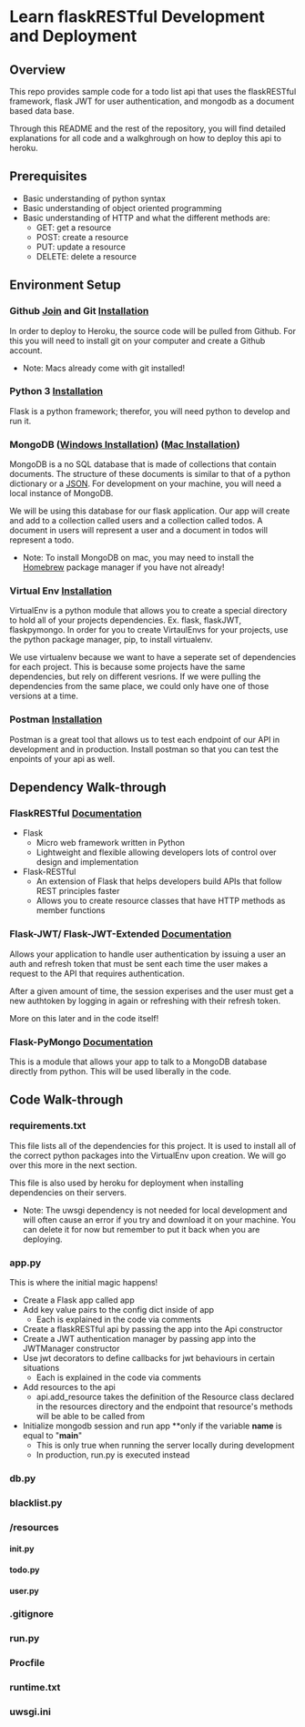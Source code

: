 # Learn flaskRESTful Development and Deployment

## Overview

This repo provides sample code for a todo list api that uses the flaskRESTful framework, flask JWT for user authentication, and mongodb as a document based data base.

Through this README and the rest of the repository, you will find detailed explanations for all code and a walkghrough on how to deploy this api to heroku.

## Prerequisites

- Basic understanding of python syntax
- Basic understanding of object oriented programming
- Basic understanding of HTTP and what the different methods are:
  - GET: get a resource
  - POST: create a resource
  - PUT: update a resource
  - DELETE: delete a resource

## Environment Setup

### Github [Join](https://github.com/join) and Git [Installation](https://git-scm.com/downloads)

In order to deploy to Heroku, the source code will be pulled from Github. For this you will need to install git on your computer and create a Github account.

- Note: Macs already come with git installed!

### Python 3 [Installation](https://realpython.com/installing-python/)

Flask is a python framework; therefor, you will need python to develop and run it.

### MongoDB ([Windows Installation](https://docs.mongodb.com/manual/tutorial/install-mongodb-on-windows/)) ([Mac Installation](https://docs.mongodb.com/manual/tutorial/install-mongodb-on-os-x/))

MongoDB is a no SQL database that is made of collections that contain documents. The structure of these documents is similar to that of a python dictionary or a [JSON](https://www.w3schools.com/js/js_json_intro.asp). For development on your machine, you will need a local instance of MongoDB.

We will be using this database for our flask application. Our app will create and add to a collection called users and a collection called todos. A document in users will represent a user and a document in todos will represent a todo.

- Note: To install MongoDB on mac, you may need to install the [Homebrew](https://brew.sh/) package manager if you have not already!

### Virtual Env [Installation](https://virtualenv.pypa.io/en/latest/installation/)

VirtualEnv is a python module that allows you to create a special directory to hold all of your projects dependencies. Ex. flask, flaskJWT, flaskpymongo. In order for you to create VirtaulEnvs for your projects, use the python package manager, pip, to install virtualenv.

We use virtualenv because we want to have a seperate set of dependencies for each project. This is because some projects have the same dependencies, but rely on different vesrions. If we were pulling the dependencies from the same place, we could only have one of those versions at a time.

### Postman [Installation](https://www.getpostman.com/downloads/)

Postman is a great tool that allows us to test each endpoint of our API in development and in production. Install postman so that you can test the enpoints of your api as well.

## Dependency Walk-through

### FlaskRESTful [Documentation](https://flask-restful.readthedocs.io/en/latest/)

- Flask
  - Micro web framework written in Python
  - Lightweight and flexible allowing developers lots of control over design and implementation
- Flask-RESTful
  - An extension of Flask that helps developers build APIs that follow REST principles faster
  - Allows you to create resource classes that have HTTP methods as member functions

### Flask-JWT/ Flask-JWT-Extended [Documentation](https://flask-jwt-extended.readthedocs.io/en/stable/)

Allows your application to handle user authentication by issuing a user an auth and refresh token that must be sent each time the user makes a request to the API that requires authentication.

After a given amount of time, the session experises and the user must get a new authtoken by logging in again or refreshing with their refresh token.

More on this later and in the code itself!

### Flask-PyMongo [Documentation](https://flask-pymongo.readthedocs.io/en/latest/)

This is a module that allows your app to talk to a MongoDB database directly from python. This will be used liberally in the code.

## Code Walk-through

### requirements.txt

This file lists all of the dependencies for this project. It is used to install all of the correct python packages into the VirtualEnv upon creation. We will go over this more in the next section.

This file is also used by heroku for deployment when installing dependencies on their servers.

- Note: The uwsgi dependency is not needed for local development and will often cause an error if you try and download it on your machine. You can delete it for now but remember to put it back when you are deploying.

### app.py

This is where the initial magic happens!

- Create a Flask app called app
- Add key value pairs to the config dict inside of app
  - Each is explained in the code via comments
- Create a flaskRESTful api by passing the app into the Api constructor
- Create a JWT authentication manager by passing app into the JWTManager constructor
- Use jwt decorators to define callbacks for jwt behaviours in certain situations
  - Each is explained in the code via comments
- Add resources to the api
  - api.add_resource takes the definition of the Resource class declared in the resources directory and the endpoint that resource's methods will be able to be called from
- Initialize mongodb session and run app \*\*only if the variable **name** is equal to "**main**"
  - This is only true when running the server locally during development
  - In production, run.py is executed instead

### db.py

### blacklist.py

### /resources

#### **init**.py

#### todo.py

#### user.py

### .gitignore

### run.py

### Procfile

### runtime.txt

### uwsgi.ini
